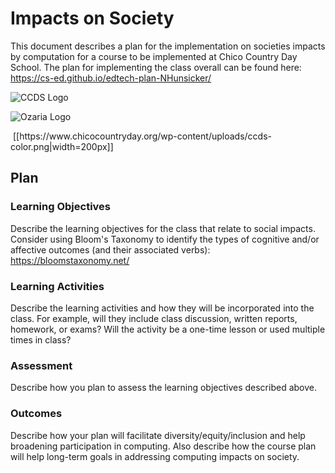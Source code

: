 # Impacts on Society

This document describes a plan for the implementation on societies impacts by computation for a course to be implemented at Chico Country Day School. The plan for implementing the class overall can be found here: https://cs-ed.github.io/edtech-plan-NHunsicker/

![CCDS Logo](https://www.chicocountryday.org/wp-content/uploads/ccds-color.png) 

![Ozaria Logo](https://code.org/images/fill-480x360/tutorials/hoc2021/codecombat_ozaria.jpg)

<img srg="https://www.chicocountryday.org/wp-content/uploads/ccds-color.png">
[[https://www.chicocountryday.org/wp-content/uploads/ccds-color.png|width=200px]]


## Plan

### Learning Objectives

Describe the learning objectives for the class that relate to social impacts. Consider using Bloom's Taxonomy to identify the types of cognitive and/or affective outcomes (and their associated verbs): https://bloomstaxonomy.net/

### Learning Activities

Describe the learning activities and how they will be incorporated into the class. For example, will they include class discussion, written reports, homework, or exams? Will the activity be a one-time lesson or used multiple times in class?

### Assessment

Describe how you plan to assess the learning objectives described above.

### Outcomes

Describe how your plan will facilitate diversity/equity/inclusion and help broadening participation in computing. Also describe how the course plan will help long-term goals in addressing computing impacts on society.
